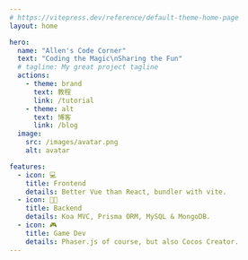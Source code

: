 ```yaml
---
# https://vitepress.dev/reference/default-theme-home-page
layout: home

hero:
  name: "Allen's Code Corner"
  text: "Coding the Magic\nSharing the Fun"
  # tagline: My great project tagline
  actions:
    - theme: brand
      text: 教程
      link: /tutorial
    - theme: alt
      text: 博客
      link: /blog
  image:
    src: /images/avatar.png
    alt: avatar

features:
  - icon: 💻
    title: Frontend
    details: Better Vue than React, bundler with vite.
  - icon: 🧑‍💻
    title: Backend
    details: Koa MVC, Prisma ORM, MySQL & MongoDB.
  - icon: 🎮
    title: Game Dev
    details: Phaser.js of course, but also Cocos Creator.
---
```

<!--
<script setup>
  import Home from './components/Home.vue'
</script>

<Home /> -->
<style lang="scss" scope>
  .VPImage {
    border-radius: 50%;
  }
</style>
